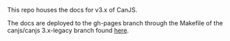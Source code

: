 This repo houses the docs for v3.x of CanJS.

The docs are deployed to the gh-pages branch through the Makefile of the canjs/canjs 3.x-legacy branch found [here](https://github.com/canjs/canjs/blob/3.x-legacy/Makefile).
